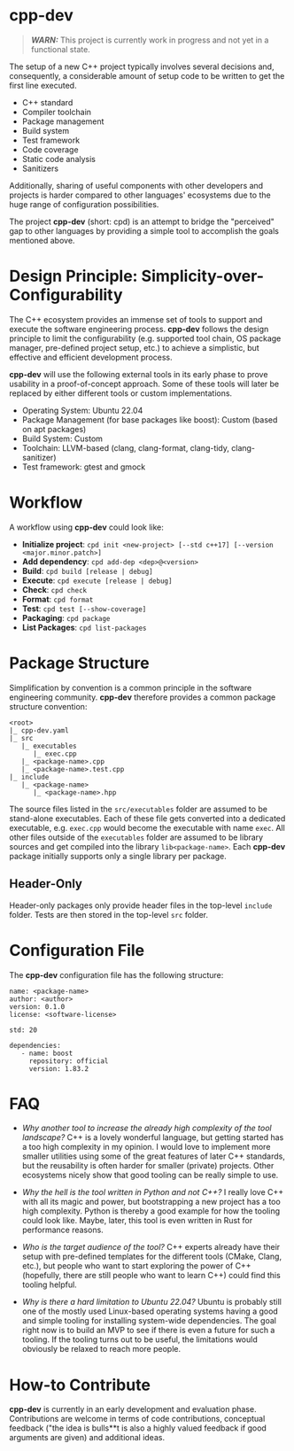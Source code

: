 # cpp-dev

> **_WARN:_**  This project is currently work in progress and not yet in a functional state.

The setup of a new C++ project typically involves several decisions and, consequently, a considerable amount of setup code to be written to get the first line executed. 

- C++ standard
- Compiler toolchain
- Package management
- Build system
- Test framework
- Code coverage
- Static code analysis
- Sanitizers

Additionally, sharing of useful components with other developers and projects is harder compared to other languages' ecosystems due to the huge range of configuration possibilities.

The project **cpp-dev** (short: cpd) is an attempt to bridge the "perceived" gap to other languages by providing a simple tool to accomplish the goals mentioned above.


# Design Principle: Simplicity-over-Configurability

The C++ ecosystem provides an immense set of tools to support and execute the software engineering process.
**cpp-dev** follows the design principle to limit the configurability (e.g. supported tool chain, OS package manager, pre-defined project setup, etc.) to achieve a simplistic, but effective and efficient development process.

**cpp-dev** will use the following external tools in its early phase to prove usability in a proof-of-concept approach.
Some of these tools will later be replaced by either different tools or custom implementations.

- Operating System: Ubuntu 22.04
- Package Management (for base packages like boost): Custom (based on apt packages)
- Build System: Custom
- Toolchain: LLVM-based (clang, clang-format, clang-tidy, clang-sanitizer)
- Test framework: gtest and gmock


# Workflow

A workflow using **cpp-dev** could look like:

* **Initialize project**: `cpd init <new-project> [--std c++17] [--version <major.minor.patch>]`
* **Add dependency**: `cpd add-dep <dep>@<version>`
* **Build**: `cpd build [release | debug]`
* **Execute**: `cpd execute [release | debug]`
* **Check**: `cpd check`
* **Format**: `cpd format`
* **Test**: `cpd test [--show-coverage]`
* **Packaging**: `cpd package`
* **List Packages**: `cpd list-packages`


# Package Structure

Simplification by convention is a common principle in the software engineering community.
**cpp-dev** therefore provides a common package structure convention:

```
<root>
|_ cpp-dev.yaml
|_ src
   |_ executables
      |_ exec.cpp
   |_ <package-name>.cpp
   |_ <package-name>.test.cpp
|_ include
   |_ <package-name>
      |_ <package-name>.hpp
```

The source files listed in the `src/executables` folder are assumed to be stand-alone executables.
Each of these file gets converted into a dedicated executable, e.g. `exec.cpp` would become the executable with name `exec`.
All other files outside of the `executables` folder are assumed to be library sources and get compiled into the library `lib<package-name>`.
Each **cpp-dev** package initially supports only a single library per package.

## Header-Only

Header-only packages only provide header files in the top-level `include` folder.
Tests are then stored in the top-level `src` folder.


# Configuration File

The **cpp-dev** configuration file has the following structure:

```
name: <package-name>
author: <author>
version: 0.1.0
license: <software-license>

std: 20

dependencies:
   - name: boost
     repository: official
     version: 1.83.2
```


# FAQ

* *Why another tool to increase the already high complexity of the tool landscape?* C++ is a lovely wonderful language, but getting started has a too high complexity in my opinion. I would love to implement more smaller utilities using some of the great features of later C++ standards, but the reusability is often harder for smaller (private) projects. Other ecosystems nicely show that good tooling can be really simple to use.
  
* *Why the hell is the tool written in Python and not C++?* I really love C++ with all its magic and power, but bootstrapping a new project has a too high complexity. Python is thereby a good example for how the tooling could look like. Maybe, later, this tool is even written in Rust for performance reasons.

* *Who is the target audience of the tool?* C++ experts already have their setup with pre-defined templates for the different tools (CMake, Clang, etc.), but people who want to start exploring the power of C++ (hopefully, there are still people who want to learn C++) could find this tooling helpful.

* *Why is there a hard limitation to Ubuntu 22.04?* Ubuntu is probably still one of the mostly used Linux-based operating systems having a good and simple tooling for installing system-wide dependencies. The goal right now is to build an MVP to see if there is even a future for such a tooling. If the tooling turns out to be useful, the limitations would obviously be relaxed to reach more people.


# How-to Contribute

**cpp-dev** is currently in an early development and evaluation phase.
Contributions are welcome in terms of code contributions, conceptual feedback ("the idea is bulls**t is also a highly valued feedback if good arguments are given) and additional ideas.
